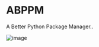 # ABPPM
A Better Python Package Manager..

![image](https://user-images.githubusercontent.com/125100714/218227100-ac4c43b9-2333-41c6-a60f-4d62f9857c86.png)

